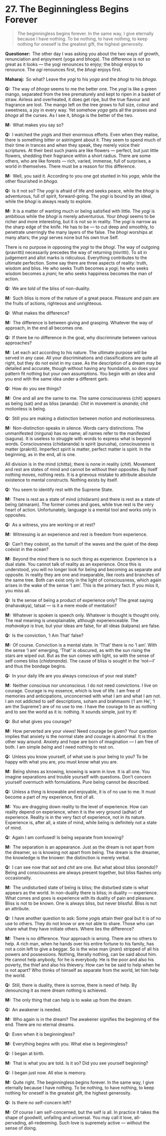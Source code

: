 # 27. The Beginningless Begins Forever

>The beginningless begins forever. In the same way, I give eternally because I have nothing. To be nothing, to have nothing, to keep nothing for oneself is the greatest gift, the highest generosity.

**Questioner:**&ensp;The other day I was asking you about the two ways of growth, renunciation and enjoyment (<span data-tippy-content="One of the six systems of the Hindu philosophy (from <em>yoj</em>, to yoke or join). <em>yoga</em> teaches the means by which the individual spirit (<em>jivatma</em>) can be joined or united with the universal spirit (<em>Paramatma</em>).">yoga</span> and <span data-tippy-content="Sense enjoyment, experience of worldly joys and sorrows.">bhoga</span>). The difference is not so great as it looks — the <span data-tippy-content="One who practices <em>yoga</em>.">yogi</span> renounces to enjoy; the <span data-tippy-content="A <em>bhogi</em> is one involved in worldly joys and sorrows. <em>bhoga marga</em>, is the path of worldly pursuits — joys and sorrows.">bhogi</span> enjoys to renounce. The *ogi* renounces first, the *bhogi* enjoys first.

**Maharaj:**&ensp;So what? Leave the *yogi* to his *yoga* and the *bhogi* to his *bhoga*.

**Q:**&ensp;The way of *bhoga* seems to me the better one. The *yogi* is like a green mango, separated from the tree prematurely and kept to ripen in a basket of straw. Airless and overheated, it does get ripe, but the true flavour and fragrance are lost. The mango left on the tree grows to full size, colour and sweetness, a joy in every way. Yet somehow *yoga* gets all the praises and *bhoga* all the curses. As I see it, bhoga is the better of the two.

**M:**&ensp;What makes you say so?

**Q:**&ensp;I watched the *yogi*s and their enormous efforts. Even when they realise, there is something bitter or astringent about it. They seem to spend much of their time in trances and when they speak, they merely voice their scriptures. At their best such <span data-tippy-content="The knower, especially of the higher knowledge derived from meditation; “closely related to the knowledge of Brahman”.">jnani</span>s are like flowers — perfect, but just little flowers, shedding their fragrance within a short radius. There are some others, who are like forests — rich, varied, immense, full of surprises, a world in themselves. There must be a reason for this difference.

**M:**&ensp;Well, you said it. According to you one got stunted in his *yoga*, while the other flourished in *bhoga*. 

**Q:**&ensp;Is it not so? The *yogi* is afraid of life and seeks peace, while the *bhogi* is adventurous, full of spirit, forward-goïng. The *yogi* is bound by an ideal, while the *bhogi* is always ready to explore.

**M:**&ensp;It is a matter of wanting much or beïng satisfied with little. The *yogi* is ambitious while the *bhogi* is merely adventurous. Your *bhogi* seems to be richer and more interesting, but it is not so in reality. The *yogi* is narrow as the sharp edge of the knife. He has to be — to cut deep and smoothly, to penetrate unerringly the many layers of the false. The *bhogi* worships at many altars; the *yogi* serves none but his own true Self. 

There is no purpose in opposing the *yogi* to the *bhogi*. The way of outgoing (<span data-tippy-content="Penchant, predilection towards worldly life.">pravritti</span>) necessarily precedes the way of returning (<span data-tippy-content="Liberation from worldly existence, renunciation.">nivritti</span>). To sit in judgement and allot marks is ridiculous. Everything contributes to the ultimate perfection. Some say there are three aspects of reality: truth, wisdom and bliss. He who seeks Truth becomes a *yogi*; he who seeks wisdom becomes a *jnani*; he who seeks happiness becomes the man of action.

**Q:**&ensp;We are told of the bliss of non-duality.

**M:**&ensp;Such bliss is more of the nature of a great peace. Pleasure and pain are the fruits of actions, righteous and unrighteous.

**Q:**&ensp;What makes the difference?

**M:**&ensp;The difference is between giving and grasping. Whatever the way of approach, in the end all becomes one.

**Q:**&ensp;If there be no difference in the goal, why discriminate between various approaches?

**M:**&ensp;Let each act according to his nature. The ultimate purpose will be served in any case. All your discriminations and classifications are quite all right, but they do not exist in my case. As the description of a dream may be detailed and accurate, though without having any foundation, so does your pattern fit nothing but your own assumptions. You begin with an idea and you end with the same idea under a different garb.

**Q:**&ensp;How do you see things?

**M:**&ensp;One and all are the same to me. The same consciousness (<span data-tippy-content="Universal consciousness.">chit</span>) appears as beïng (<span data-tippy-content="“The ideal; pure and true essence (nature)” of an entity or existence. It can thus be concluded as “the self-existent or universal spirit, Brahman”. Opposite is ‘<em>asat</em>’.">sat</span>) and as bliss (<span data-tippy-content="Bliss, happiness.">ananda</span>): *Chit* in movement is *ananda*; *chit* motionless is beïng.

**Q:**&ensp;Still you are making a distinction between motion and motionlessness.

**M:**&ensp;Non-distinction speaks in silence. Words carry distinctions. The unmanifested (<span data-tippy-content="The unconditioned, without form, qualities and attributes.">nirguna</span>) has no name; all names refer to the manifested (<span data-tippy-content="Manifested condition with the three <em>guna</em>s, qualities — <em>sattva</em>, <em>rajas</em> and <em>tamas</em>. The Supreme Absolute conceived of as possessing qualities like love, mercy etc., as distinguished from the undifferentiated Absolute of the <em>Advaita Vedanta</em>.">saguna</span>). It is useless to struggle with words to express what is beyond words. Consciousness (<span data-tippy-content="Consciousness–bliss, the joy of spirit.">chidananda</span>) is spirit (<span data-tippy-content="The cosmic spirit, the eternal and efficient cause of the universe that gives appearance of consciousness to all manifestations of matter (<em>prakriti</em>). The bondage of <em>purusha</em> in matter is due to ‘I’-consciousness born of <em>chitta–vrittis</em>, which gives rise to innuumerable desires.">purusha</span>), consciousness is matter (<span data-tippy-content="The cosmic substance, the original uncaused cause of phenomenal existence, which is formless, limitless, immobile, eternal and all-pervasive, also called <em>avyakta</em>.">prakriti</span>). Imperfect spirit is matter, perfect matter is spirit. In the beginning, as in the end, all is one. 

All division is in the mind (<span data-tippy-content="Individual consciousness. It may be described as a product of both consciousness and matter or <em>purusha</em> and <em>prakriti</em>. <em>Chitta</em> comprises all the levels of mind, the lowest of which is <em>manas</em>.">chitta</span>); there is none in reality (*chit*). Movement and rest are states of mind and cannot be without their opposites. By itself nothing moves, nothing rests. It is a grievous mistake to attribute absolute existence to mental constructs. Nothing exists by itself.

**Q:**&ensp;You seem to identify rest with the Supreme State.

**M:**&ensp;There is rest as a state of mind (<span data-tippy-content="Joy of consciousness.">chidaram</span>) and there is rest as a state of beïng (<span data-tippy-content="Rejoicing in the Self.">atmaram</span>). The former comes and goes, while true rest is the very heart of action. Unfortunately, language is a mental tool and works only in opposites.

**Q:**&ensp;As a witness, you are working or at rest?

**M:**&ensp;Witnessing is an experience and rest is freedom from experience.

**Q:**&ensp;Can’t they coëxist, as the tumult of the waves and the quiet of the deep coëxist in the ocean?

**M:**&ensp;Beyond the mind there is no such thing as experience. Experience is a dual state. You cannot talk of reality as an experience. Once this is understood, you will no longer look for beïng and becoming as separate and opposite. In reality they are one and inseparable, like roots and branches of the same tree. Both can exist only in the light of consciousness, which again arises in the wake of the sense ‘I am’. This is the primary fact. If you miss it, you miss all.

**Q:**&ensp;Is the sense of beïng a product of experience only? The great saying (<span data-tippy-content="The sublime pronouncement. Four <em>Upanishad</em>ic declarations, expressing the highest <em>Vedant</em>ic truths, are known as <em>Maha-vakya</em>s. They are: <em>Prajnanam Brahman</em> (consciousness is Brahman), <em>aham Brahmasmi</em> (I am Brahman), <em>tat tvam asi</em> (That Thou Art) and <em>ayam atma Brahma</em> (the self is Brahman).">mahavakya</span>), <span data-tippy-content="[<em>tat</em>, that + <em>sat</em>, truth, beïng, reality] That is the truth. The sacred text is “<em>Om Tat Sat</em>” in which <em>Brahman</em> is identified by each of the three words.">tatsat</span> — is it a mere mode of mentation?

**M:**&ensp;Whatever is spoken is speech only. Whatever is thought is thought only. The real meaning is unexplainable, although experienceable. The *mahavakya* is true, but your ideas are false, for all ideas (<span data-tippy-content="Imagination, fancy.">kalpana</span>) are false.

**Q:**&ensp;Is the conviction, ‘I Am That’ false?

**M:**&ensp;Of course. Conviction is a mental state. In ‘That’ there is no ‘I am’. With the sense ‘I am’ emerging, ‘That’ is obscured, as with the sun rising the stars are wiped out. But as the sun comes with light, so with the sense of self comes bliss (*chidananda*). The cause of bliss is sought in the ‘not—I’ and thus the bondage begins.

**Q:**&ensp;In your daily life are you always conscious of your real state?

**M:**&ensp;Neither conscious nor unconscious. I do not need convictions. I live on courage. Courage is my essence, which is love of life. I am free of memories and anticipations, unconcerned with what I am and what I am not. I am not addicted to self descriptions, <span data-tippy-content="‘I Am He’.">soham</span> and <span data-tippy-content="[<em>Brahman</em>, the Supreme + <em>asmi</em>, I am, as, to be] I am the Supreme. ‘I am’ (<em>asmi</em>) represents the pure awareness of self-existence and is therefore the expression of pure consciousness or the <em>Purusha</em>. When this pure consciousness gets involved in matter, the pure ‘I am’ changes into ‘I am that’, ‘I am so-and-so’.">brahmasmi</span> (‘I am He’, ‘I am the Supreme’) are of no use to me. I have the courage to be as nothing and to see the world as it is: nothing. It sounds simple, just try it!

**Q:**&ensp;But what gives you courage?

**M:**&ensp;How perverted are your views! Need courage be given? Your question implies that anxiety is the normal state and courage is abnormal. It is the other way around. Anxiety and hope are born of imagination — I am free of both. I am simple *beïng* and I need nothing to rest on.

**Q:**&ensp;Unless you know yourself, of what use is your beïng to you? To be happy with what you are, you must know what you are.

**M:**&ensp;Beïng shines as knowing, knowing is warm in love. It is all one. You imagine separations and trouble yourself with questions. Don’t concern yourself overmuch with formulations. Pure beïng cannot be described.

**Q:**&ensp;Unless a thing is knowable and enjoyable, it is of no use to me. It must become a part of my experience, first of all.

**M:**&ensp;You are dragging down reality to the level of experience. How can reality depend on experience, when it is the very ground (<span data-tippy-content="Support.">adhar</span>) of experience. Reality is in the very fact of experience, not in its nature. Experience is, after all, a state of mind, while beïng is definitely not a state of mind.

**Q:**&ensp;Again I am confused! Is beïng separate from knowing?

**M:**&ensp;The separation is an appearance. Just as the dream is not apart from the dreamer, so is knowing not apart from beïng. The dream is the dreamer, the knowledge is the knower: the distinction is merely verbal.

**Q:**&ensp;I can see now that *sat* and *chit* are one. But what about bliss (*ananda*)? Beïng and consciousness are always present together, but bliss flashes only occasionally.

**M:**&ensp;The undisturbed state of beïng is bliss; the disturbed state is what appears as the world. In non-duality there is bliss; in duality — experience. What comes and goes is experience with its duality of pain and pleasure. Bliss is not to be known. One is always bliss, but never blissful. Bliss is not an attribute.

**Q:**&ensp;I have another question to ask: Some *yogi*s attain their goal but it is of no use to others. They do not know or are not able to share. Those who can share what they have initiate others. Where lies the difference?

**M:**&ensp;There is no difference. Your approach is wrong. There are no others to help. A rich man, when he hands over his entire fortune to his family, has not a coin left to give a beggar. So is the wise man (*jnani*) stripped of all his powers and possessions. Nothing, literally nothing, can be said about him. He cannot help anybody, for he is everybody. He is the poor and also his poverty, the thief and also his thievery. How can he be said to help when he is not apart? Who thinks of himself as separate from the world, let him help the world.

**Q:**&ensp;Still, there is duality, there is sorrow, there is need of help. By denouncing it as mere dream nothing is achieved.

**M:**&ensp;The only thing that can help is to wake up from the dream.

**Q:**&ensp;An awakener is needed.

**M:**&ensp;Who again is in the dream? The awakener signifies the beginning of the end. There are no eternal dreams.

**Q:**&ensp;Even when it is beginningless?

**M:**&ensp;Everything begins with you. What else is beginningless?

**Q:**&ensp;I began at birth.

**M:**&ensp;That is what you are told. Is it so? Did you see yourself beginning?

**Q:**&ensp;I began just now. All else is memory.

**M:**&ensp;Quite right. The beginningless begins forever. In the same way, I give eternally because I have nothing. To be nothing, to have nothing, to keep nothing for oneself is the greatest gift, the highest generosity.

**Q:**&ensp;Is there no self-concern left?

**M:**&ensp;Of course I am self-concerned, but the self is all. In practice it takes the shape of goodwill, unfailing and universal. You may call it love, all-pervading, all-redeeming. Such love is supremely active — without the sense of doing.

<script>
export default {
  props: ["slot-key"],
  mounted () {
    tippy("[data-tippy-content]", {allowHTML: true});
  }
}
</script>